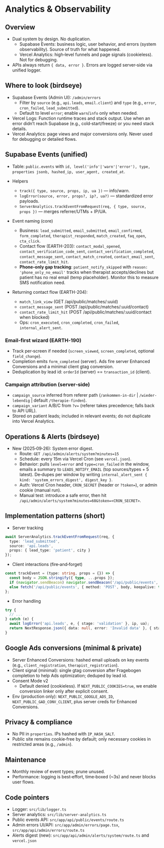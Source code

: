 # Analytics & Observability

## Overview
- Dual system by design. No duplication.
  - Supabase Events: business logic, user behavior, and errors (system observability). Source of truth for what happened.
  - Vercel Analytics: high‑level funnels and page signals (cookieless). Not for debugging.
- APIs always return `{ data, error }`. Errors are logged server‑side via unified logger.

## Where to look (birdseye)
- Supabase Events (Admin UI): `/admin/errors`
  - Filter by `source` (e.g., `api.leads`, `email.client`) and `type` (e.g., `error`, `cron_failed`, `lead_submitted`).
  - Default to level `error`; enable `warn`/`info` only when needed.
- Vercel Logs: Function runtime traces and stack output. Use when an error didn’t reach Supabase (e.g., cold‑start/freeze) or you need stack details.
- Vercel Analytics: page views and major conversions only. Never used for debugging or detailed flows.

## Supabase Events (unified)
- Table: `public.events` with `id, level('info'|'warn'|'error'), type, properties jsonb, hashed_ip, user_agent, created_at`.
- Helpers
  - `track({ type, source, props, ip, ua })` — info/warn.
  - `logError(source, error, props?, ip?, ua?)` — standardized error payloads.
  - `ServerAnalytics.trackEventFromRequest(req, { type, source, props })` — merges referrer/UTMs + IP/UA.
- Event naming (core)
  - Business: `lead_submitted`, `email_submitted`, `email_confirmed`, `form_completed`, `therapist_responded`, `match_created`, `faq_open`, `cta_click`.
  - Contact flow (EARTH-203): `contact_modal_opened`, `contact_verification_code_sent`, `contact_verification_completed`, `contact_message_sent`, `contact_match_created`, `contact_email_sent`, `contact_rate_limit_hit`.
  - **Phone-only gap tracking**: `patient_notify_skipped` with `reason: 'phone_only_no_email'` tracks when therapist accepts/declines but patient has no real email (temp placeholder). Monitor this to measure SMS notification need.

- Returning contact flow (EARTH-204):
  - `match_link_view` (GET /api/public/matches/:uuid)
  - `contact_message_sent` (POST /api/public/matches/:uuid/contact)
  - `contact_rate_limit_hit` (POST /api/public/matches/:uuid/contact when blocked)
  - Ops: `cron_executed`, `cron_completed`, `cron_failed`, `internal_alert_sent`.

### Email‑first wizard (EARTH‑190)
- Track per‑screen if needed (`screen_viewed`, `screen_completed`, optional `field_change`).
- Completion emits `form_completed` (server). Ads fire server Enhanced Conversions and a minimal client gtag conversion.
- Deduplication by lead id: `orderId` (server) == `transaction_id` (client).

### Campaign attribution (server‑side)
- `campaign_source` inferred from referer path (`/ankommen-in-dir` | `/wieder-lebendig` | default `/therapie-finden`).
- `campaign_variant` A/B/C from `?v=` (referer takes precedence; falls back to API URL).
- Stored on patient leads; included in relevant events; do not duplicate into Vercel Analytics.

## Operations & Alerts (birdseye)
- New (2025‑09‑26): System error digest.
  - Route: `GET /api/admin/alerts/system?minutes=15`
  - Schedule: every 15m via Vercel Cron (see `vercel.json`).
  - Behavior: pulls `level=error` and `type=cron_failed` in the window, emails a summary to `LEADS_NOTIFY_EMAIL` (top sources/types + 5 latest). De‑dupes per window by writing `internal_alert_sent { kind: 'system_errors_digest', digest_key }`.
  - Auth: Vercel Cron header, `CRON_SECRET` (header or `?token=`), or admin cookie (manual run).
  - Manual test: introduce a safe error, then hit `/api/admin/alerts/system?minutes=60&token=<CRON_SECRET>`.

## Implementation patterns (short)
- Server tracking
```ts
await ServerAnalytics.trackEventFromRequest(req, {
  type: 'lead_submitted',
  source: 'api.leads',
  props: { lead_type: 'patient', city }
});
```
- Client interactions (fire‑and‑forget)
```ts
const trackEvent = (type: string, props = {}) => {
  const body = JSON.stringify({ type, ...props });
  if (navigator.sendBeacon) navigator.sendBeacon('/api/public/events', body);
  else fetch('/api/public/events', { method: 'POST', body, keepalive: true });
};
```
- Error handling
```ts
try {
  // ...
} catch (e) {
  await logError('api.leads', e, { stage: 'validation' }, ip, ua);
  return NextResponse.json({ data: null, error: 'Invalid data' }, { status: 400 });
}
```

## Google Ads conversions (minimal & private)
- Server Enhanced Conversions: hashed email uploads on key events (e.g., `client_registration`, `therapist_registration`).
- Client signal (minimal): single gtag conversion after Fragebogen completion to help Ads optimization; deduped by lead id.
- Consent Mode v2
  - Default denied (cookieless). If `NEXT_PUBLIC_COOKIES=true`, we enable conversion linker only after explicit consent.
- Env (production only): `NEXT_PUBLIC_GOOGLE_ADS_ID`, `NEXT_PUBLIC_GAD_CONV_CLIENT`, plus server creds for Enhanced Conversions.

## Privacy & compliance
- No PII in `properties`. IPs hashed with `IP_HASH_SALT`.
- Public site remains cookie‑free by default; only necessary cookies in restricted areas (e.g., `/admin`).

## Maintenance
- Monthly review of event types; prune unused.
- Performance: logging is best‑effort, time‑boxed (~3s) and never blocks user flows.

## Code pointers
- Logger: `src/lib/logger.ts`
- Server analytics: `src/lib/server-analytics.ts`
- Public events API: `src/app/api/public/events/route.ts`
- Admin errors UI/API: `src/app/admin/errors/page.tsx`, `src/app/api/admin/errors/route.ts`
- Alerts digest (new): `src/app/api/admin/alerts/system/route.ts` and `vercel.json`
